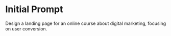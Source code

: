 # Initial Prompt

Design a landing page for an online course about digital marketing, focusing on user conversion.